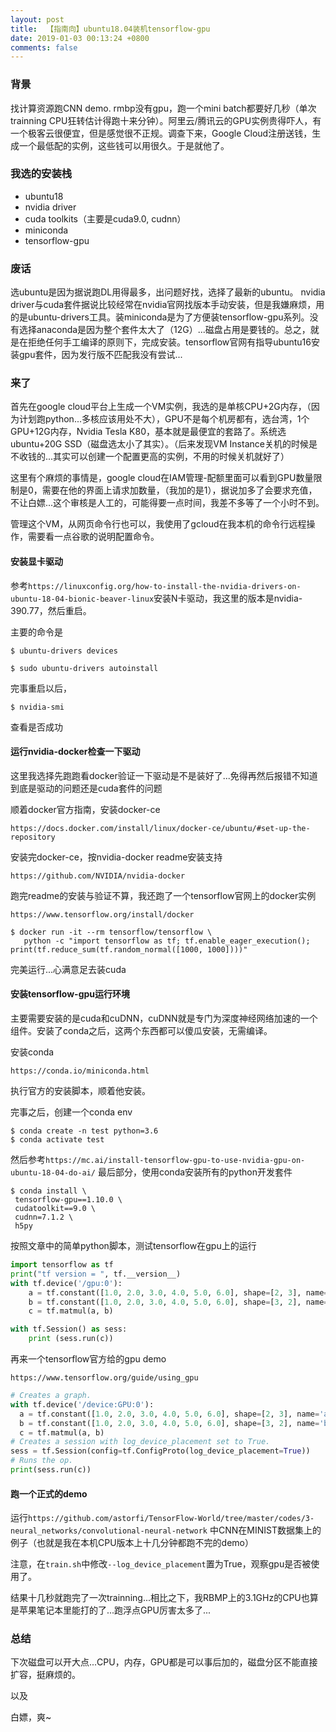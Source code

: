 ```yaml
---
layout: post
title:  【指南向】ubuntu18.04装机tensorflow-gpu
date: 2019-01-03 00:13:24 +0800
comments: false
---
```


### 背景

找计算资源跑CNN demo. rmbp没有gpu，跑一个mini batch都要好几秒（单次trainning CPU狂转估计得跑十来分钟）。阿里云/腾讯云的GPU实例贵得吓人，有一个极客云很便宜，但是感觉很不正规。调查下来，Google Cloud注册送钱，生成一个最低配的实例，这些钱可以用很久。于是就他了。

### 我选的安装栈

- ubuntu18
- nvidia driver
- cuda toolkits（主要是cuda9.0, cudnn）
- miniconda
- tensorflow-gpu

### 废话
选ubuntu是因为据说跑DL用得最多，出问题好找，选择了最新的ubuntu。 nvidia driver与cuda套件据说比较经常在nvidia官网找版本手动安装，但是我嫌麻烦，用的是ubuntu-drivers工具。装miniconda是为了方便装tensorflow-gpu系列。没有选择anaconda是因为整个套件太大了（12G）...磁盘占用是要钱的。总之，就是在拒绝任何手工编译的原则下，完成安装。tensorflow官网有指导ubuntu16安装gpu套件，因为发行版不匹配我没有尝试...

### 来了

首先在google cloud平台上生成一个VM实例，我选的是单核CPU+2G内存，（因为计划跑python...多核应该用处不大），GPU不是每个机房都有，选台湾，1个GPU+12G内存，Nvidia Tesla K80，基本就是最便宜的套路了。系统选ubuntu+20G SSD（磁盘选太小了其实）。（后来发现VM Instance关机的时候是不收钱的...其实可以创建一个配置更高的实例，不用的时候关机就好了）

这里有个麻烦的事情是，google cloud在IAM管理-配额里面可以看到GPU数量限制是0，需要在他的界面上请求加数量，（我加的是1），据说加多了会要求充值，不让白嫖...这个审核是人工的，可能得要一点时间，我差不多等了一个小时不到。

管理这个VM，从网页命令行也可以，我使用了gcloud在我本机的命令行远程操作，需要看一点谷歌的说明配置命令。

#### 安装显卡驱动

参考`https://linuxconfig.org/how-to-install-the-nvidia-drivers-on-ubuntu-18-04-bionic-beaver-linux`安装N卡驱动，我这里的版本是nvidia-390.77，然后重启。

主要的命令是

```shell
$ ubuntu-drivers devices
```

```shell
$ sudo ubuntu-drivers autoinstall
```

完事重启以后，

```shell
$ nvidia-smi
```

查看是否成功

#### 运行nvidia-docker检查一下驱动

这里我选择先跑跑看docker验证一下驱动是不是装好了...免得再然后报错不知道到底是驱动的问题还是cuda套件的问题


顺着docker官方指南，安装docker-ce

`https://docs.docker.com/install/linux/docker-ce/ubuntu/#set-up-the-repository
`

安装完docker-ce，按nvidia-docker readme安装支持

`https://github.com/NVIDIA/nvidia-docker`

跑完readme的安装与验证不算，我还跑了一个tensorflow官网上的docker实例

`https://www.tensorflow.org/install/docker`

```shell
$ docker run -it --rm tensorflow/tensorflow \
   python -c "import tensorflow as tf; tf.enable_eager_execution(); print(tf.reduce_sum(tf.random_normal([1000, 1000])))"
```

完美运行...心满意足去装cuda

#### 安装tensorflow-gpu运行环境

主要需要安装的是cuda和cuDNN，cuDNN就是专门为深度神经网络加速的一个组件。安装了conda之后，这两个东西都可以傻瓜安装，无需编译。

安装conda

`https://conda.io/miniconda.html`

执行官方的安装脚本，顺着他安装。

完事之后，创建一个conda env
```shell
$ conda create -n test python=3.6 
$ conda activate test
```
然后参考`https://mc.ai/install-tensorflow-gpu-to-use-nvidia-gpu-on-ubuntu-18-04-do-ai/`
最后部分，使用conda安装所有的python开发套件

```shell
$ conda install \
 tensorflow-gpu==1.10.0 \
 cudatoolkit==9.0 \
 cudnn=7.1.2 \
 h5py
```

按照文章中的简单python脚本，测试tensorflow在gpu上的运行

```python
import tensorflow as tf
print("tf version = ", tf.__version__)
with tf.device('/gpu:0'):
    a = tf.constant([1.0, 2.0, 3.0, 4.0, 5.0, 6.0], shape=[2, 3], name='a')
    b = tf.constant([1.0, 2.0, 3.0, 4.0, 5.0, 6.0], shape=[3, 2], name='b')
    c = tf.matmul(a, b)

with tf.Session() as sess:
    print (sess.run(c))
```
再来一个tensorflow官方给的gpu demo

`https://www.tensorflow.org/guide/using_gpu`

```python
# Creates a graph.
with tf.device('/device:GPU:0'):
  a = tf.constant([1.0, 2.0, 3.0, 4.0, 5.0, 6.0], shape=[2, 3], name='a')
  b = tf.constant([1.0, 2.0, 3.0, 4.0, 5.0, 6.0], shape=[3, 2], name='b')
  c = tf.matmul(a, b)
# Creates a session with log_device_placement set to True.
sess = tf.Session(config=tf.ConfigProto(log_device_placement=True))
# Runs the op.
print(sess.run(c))
```

#### 跑一个正式的demo

运行`https://github.com/astorfi/TensorFlow-World/tree/master/codes/3-neural_networks/convolutional-neural-network`
中CNN在MINIST数据集上的例子（也就是我在本机CPU版本上十几分钟都跑不完的demo）

注意，在`train.sh`中修改`--log_device_placement`置为True，观察gpu是否被使用了。

结果十几秒就跑完了一次trainning...相比之下，我RBMP上的3.1GHz的CPU也算是苹果笔记本里能打的了...跑浮点GPU厉害太多了...

### 总结

下次磁盘可以开大点...CPU，内存，GPU都是可以事后加的，磁盘分区不能直接扩容，挺麻烦的。

以及

白嫖，爽~